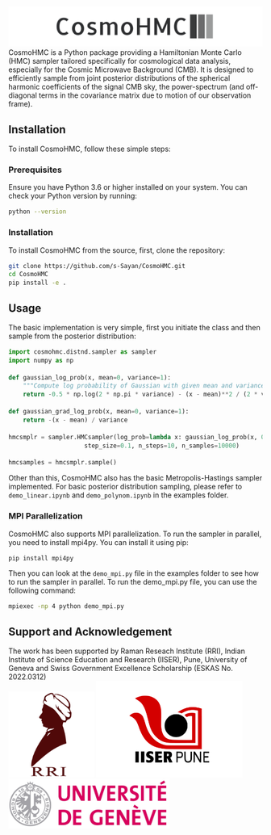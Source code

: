 <img src="https://github.com/s-Sayan/CosmoHMC/blob/main/figure/cosmo_HMC.png" width="1000" alt="CosmoHMC Logo">
CosmoHMC is a Python package providing a Hamiltonian Monte Carlo (HMC) sampler tailored specifically for cosmological data analysis, especially for the Cosmic Microwave Background (CMB). It is designed to efficiently sample from joint posterior distributions of the spherical harmonic coefficients of the signal CMB sky, the power-spectrum (and off-diagonal terms in the covariance matrix due to motion of our observation frame).

## Installation

To install CosmoHMC, follow these simple steps:

### Prerequisites

Ensure you have Python 3.6 or higher installed on your system. You can check your Python version by running:

```bash
python --version
```

### Installation

To install CosmoHMC from the source, first, clone the repository:

```bash
git clone https://github.com/s-Sayan/CosmoHMC.git
cd CosmoHMC
pip install -e .
```
## Usage

The basic implementation is very simple, first you initiate the class and then sample from the posterior distribution:

```python
import cosmohmc.distnd.sampler as sampler
import numpy as np

def gaussian_log_prob(x, mean=0, variance=1):
    """Compute log probability of Gaussian with given mean and variance at x."""
    return -0.5 * np.log(2 * np.pi * variance) - (x - mean)**2 / (2 * variance)

def gaussian_grad_log_prob(x, mean=0, variance=1):
    return -(x - mean) / variance

hmcsmplr = sampler.HMCsampler(log_prob=lambda x: gaussian_log_prob(x, 0, 1),grad_log_prob=lambda x: gaussian_grad_log_prob(x),
                     step_size=0.1, n_steps=10, n_samples=10000)

hmcsamples = hmcsmplr.sample()
```
Other than this, CosmoHMC also has the basic Metropolis-Hastings sampler implemented. For basic posterior distribution sampling, please refer to `demo_linear.ipynb` and `demo_polynom.ipynb` in the examples folder.

### MPI Parallelization
 
CosmoHMC also supports MPI parallelization. To run the sampler in parallel, you need to install mpi4py. You can install it using pip:

```bash
pip install mpi4py
```
Then you can look at the ```demo_mpi.py``` file in the examples folder to see how to run the sampler in parallel. To run the demo_mpi.py file, you can use the following command:

```bash
mpiexec -np 4 python demo_mpi.py
```
## Support and Acknowledgement
The work has been supported by Raman Reseach Institute (RRI), Indian Institute of Science Education and Research (IISER), Pune, University of Geneva and Swiss Government Excellence Scholarship (ESKAS No. 2022.0312)\
<img src="https://github.com/s-Sayan/CosmoHMC/blob/main/figure/rri-phd-admissions-2020.webp" width="170" alt="CosmoHMC Logo">
<img src="https://github.com/s-Sayan/CosmoHMC/blob/main/figure/IISER Pune.png" width="290" alt="CosmoHMC Logo">
<img src="https://github.com/s-Sayan/CosmoHMC/blob/main/figure/unige.png" width="320" alt="CosmoHMC Logo">
